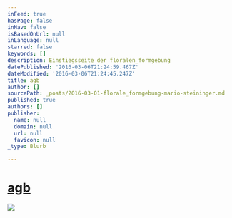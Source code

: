 ```yaml
---
inFeed: true
hasPage: false
inNav: false
isBasedOnUrl: null
inLanguage: null
starred: false
keywords: []
description: Einstiegsseite der floralen_formgebung
datePublished: '2016-03-06T21:24:59.467Z'
dateModified: '2016-03-06T21:24:45.247Z'
title: agb
author: []
sourcePath: _posts/2016-03-01-florale_formgebung-mario-steininger.md
published: true
authors: []
publisher:
  name: null
  domain: null
  url: null
  favicon: null
_type: Blurb

---
```

# [agb][0]
![](https://the-grid-user-content.s3-us-west-2.amazonaws.com/7fb94107-0fc2-4c24-9dea-9723dca3b6d8.jpg)

[0]: null